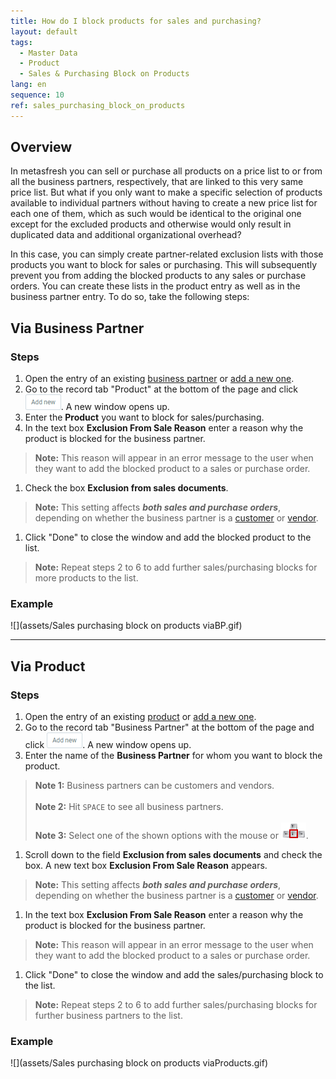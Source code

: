 ```yaml
---
title: How do I block products for sales and purchasing?
layout: default
tags:
  - Master Data
  - Product
  - Sales & Purchasing Block on Products
lang: en
sequence: 10
ref: sales_purchasing_block_on_products
---
```


## Overview
In metasfresh you can sell or purchase all products on a price list to or from all the business partners, respectively, that are linked to this very same price list. But what if you only want to make a specific selection of products available to individual partners without having to create a new price list for each one of them, which as such would be identical to the original one except for the excluded products and otherwise would only result in duplicated data and additional organizational overhead?

In this case, you can simply create partner-related exclusion lists with those products you want to block for sales or purchasing. This will subsequently prevent you from adding the blocked products to any sales or purchase orders. You can create these lists in the product entry as well as in the business partner entry. To do so, take the following steps:

## Via Business Partner

### Steps
1. Open the entry of an existing [business partner](Menu) or [add a new one](New_Business_Partner).
1. Go to the record tab "Product" at the bottom of the page and click ![](assets/Add_New_Button.png). A new window opens up.
1. Enter the **Product** you want to block for sales/purchasing.
1. In the text box **Exclusion From Sale Reason** enter a reason why the product is blocked for the business partner.
 >**Note:** This reason will appear in an error message to the user when they want to add the blocked product to a sales or purchase order.

1. Check the box **Exclusion from sales documents**.
 > **Note:** This setting affects ***both sales and purchase orders***, depending on whether the business partner is a [customer](New_business_partner_customer) or [vendor](New_business_partner_vendor).

1. Click "Done" to close the window and add the blocked product to the list.
 >**Note:** Repeat steps 2 to 6 to add further sales/purchasing blocks for more products to the list.

### Example
![](assets/Sales purchasing block on products viaBP.gif)

---

## Via Product

### Steps
1. Open the entry of an existing [product](Menu) or [add a new one](NewProduct).
1. Go to the record tab "Business Partner" at the bottom of the page and click ![](assets/Add_New_Button.png). A new window opens up.
1. Enter the name of the **Business Partner** for whom you want to block the product.
 >**Note 1:** Business partners can be customers and vendors.<br><br>
 >**Note 2:** Hit `SPACE` to see all business partners.<br><br>
 >**Note 3:** Select one of the shown options with the mouse or ![](../DE/assets/Workflow_Auftrag_Bis_Rechnung_WebUI-73797.png).

1. Scroll down to the field **Exclusion from sales documents** and check the box. A new text box **Exclusion From Sale Reason** appears.
 > **Note:** This setting affects ***both sales and purchase orders***, depending on whether the business partner is a [customer](New_business_partner_customer) or [vendor](New_business_partner_vendor).

1. In the text box **Exclusion From Sale Reason** enter a reason why the product is blocked for the business partner.
 >**Note:** This reason will appear in an error message to the user when they want to add the blocked product to a sales or purchase order.

1. Click "Done" to close the window and add the sales/purchasing block to the list.
 >**Note:** Repeat steps 2 to 6 to add further sales/purchasing blocks for further business partners to the list.

### Example
![](assets/Sales purchasing block on products viaProducts.gif)
